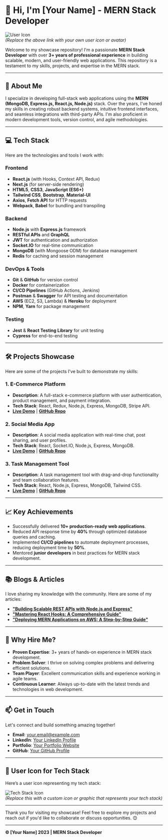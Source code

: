 # 👋 Hi, I'm [Your Name] - MERN Stack Developer

![User Icon](https://via.placeholder.com/150)  
*(Replace the above link with your own user icon or avatar)*

Welcome to my showcase repository! I'm a passionate **MERN Stack Developer** with over **3+ years of professional experience** in building scalable, modern, and user-friendly web applications. This repository is a testament to my skills, projects, and expertise in the MERN stack.

---

## 🚀 **About Me**

I specialize in developing full-stack web applications using the **MERN (MongoDB, Express.js, React.js, Node.js)** stack. Over the years, I've honed my skills in creating robust backend systems, intuitive frontend interfaces, and seamless integrations with third-party APIs. I'm also proficient in modern development tools, version control, and agile methodologies.

---

## 💻 **Tech Stack**

Here are the technologies and tools I work with:

### **Frontend**
- **React.js** (with Hooks, Context API, Redux)
- **Next.js** (for server-side rendering)
- **HTML5**, **CSS3**, **JavaScript (ES6+)**
- **Tailwind CSS**, **Bootstrap**, **Material-UI**
- **Axios**, **Fetch API** for HTTP requests
- **Webpack**, **Babel** for bundling and transpiling

### **Backend**
- **Node.js** with **Express.js** framework
- **RESTful APIs** and **GraphQL**
- **JWT** for authentication and authorization
- **Socket.IO** for real-time communication
- **MongoDB** (with Mongoose ODM) for database management
- **Redis** for caching and session management

### **DevOps & Tools**
- **Git** & **GitHub** for version control
- **Docker** for containerization
- **CI/CD Pipelines** (GitHub Actions, Jenkins)
- **Postman** & **Swagger** for API testing and documentation
- **AWS** (EC2, S3, Lambda) & **Heroku** for deployment
- **NPM**, **Yarn** for package management

### **Testing**
- **Jest** & **React Testing Library** for unit testing
- **Cypress** for end-to-end testing

---

## 🛠️ **Projects Showcase**

Here are some of the projects I've built to demonstrate my skills:

### 1. **E-Commerce Platform**
   - **Description**: A full-stack e-commerce platform with user authentication, product management, and payment integration.
   - **Tech Stack**: React, Redux, Node.js, Express, MongoDB, Stripe API.
   - **[Live Demo](#)** | **[GitHub Repo](#)**

### 2. **Social Media App**
   - **Description**: A social media application with real-time chat, post sharing, and user profiles.
   - **Tech Stack**: React, Socket.IO, Node.js, Express, MongoDB.
   - **[Live Demo](#)** | **[GitHub Repo](#)**

### 3. **Task Management Tool**
   - **Description**: A task management tool with drag-and-drop functionality and team collaboration features.
   - **Tech Stack**: React, Node.js, Express, MongoDB, Tailwind CSS.
   - **[Live Demo](#)** | **[GitHub Repo](#)**

---

## 📈 **Key Achievements**
- Successfully delivered **10+ production-ready web applications**.
- Reduced API response time by **40%** through optimized database queries and caching.
- Implemented **CI/CD pipelines** to automate deployment processes, reducing deployment time by **50%**.
- Mentored **junior developers** in best practices for MERN stack development.

---

## 📚 **Blogs & Articles**

I love sharing my knowledge with the community. Here are some of my articles:
- [**"Building Scalable REST APIs with Node.js and Express"**](#)
- [**"Mastering React Hooks: A Comprehensive Guide"**](#)
- [**"Deploying MERN Applications on AWS: A Step-by-Step Guide"**](#)

---

## 🌟 **Why Hire Me?**
- **Proven Expertise**: 3+ years of hands-on experience in MERN stack development.
- **Problem Solver**: I thrive on solving complex problems and delivering efficient solutions.
- **Team Player**: Excellent communication skills and experience working in agile teams.
- **Continuous Learner**: Always up-to-date with the latest trends and technologies in web development.

---

## 📫 **Get in Touch**

Let's connect and build something amazing together!  
- **Email**: [your.email@example.com](#)  
- **LinkedIn**: [Your LinkedIn Profile](#)  
- **Portfolio**: [Your Portfolio Website](#)  
- **GitHub**: [Your GitHub Profile](#)  

---

## 🎨 **User Icon for Tech Stack**

Here’s a user icon representing my tech stack:

![Tech Stack Icon](https://via.placeholder.com/150)  
*(Replace this with a custom icon or graphic that represents your tech stack)*

---

Thank you for visiting my showcase! Feel free to explore my projects and reach out if you'd like to collaborate or discuss opportunities. 😊

---

**© [Your Name] 2023 | MERN Stack Developer**
